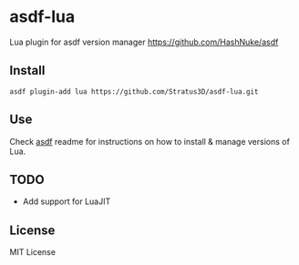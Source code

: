 # asdf-lua
 Lua plugin for asdf version manager https://github.com/HashNuke/asdf

## Install

```
asdf plugin-add lua https://github.com/Stratus3D/asdf-lua.git
```

## Use

Check [asdf](https://github.com/HashNuke/asdf) readme for instructions on how to install & manage versions of Lua.

## TODO

* Add support for LuaJIT

## License
MIT License
